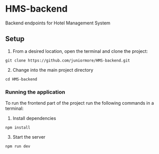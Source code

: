 # HMS-backend
Backend endpoints for Hotel Management System

## Setup

1. From a desired location, open the terminal and clone the project:

```shell
git clone https://github.com/juniormore/HMS-backend.git
```

2. Change into the main project directory

```shell
cd HMS-backend
```

### Running the application
To run the frontend part of the project run the following commands in a terminal:

1. Install dependencies

```shell
npm install
```

3. Start the server

```shell
npm run dev
```
